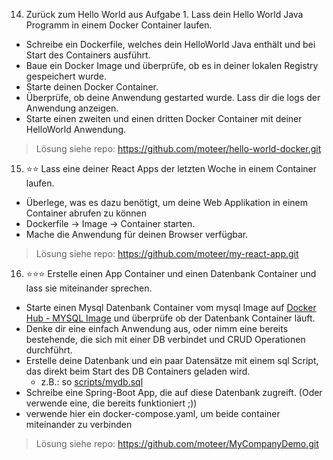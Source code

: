 
14. Zurück zum Hello World aus Aufgabe 1. Lass dein Hello World Java Programm in einem Docker Container laufen.
- Schreibe ein Dockerfile, welches dein HelloWorld Java enthält und bei Start des Containers ausführt.
- Baue ein Docker Image und überprüfe, ob es in deiner lokalen Registry gespeichert wurde.
- Starte deinen Docker Container. 
- Überprüfe, ob deine Anwendung gestarted wurde. Lass dir die logs der Anwendung anzeigen.
- Starte einen zweiten und einen dritten Docker Container mit deiner HelloWorld Anwendung.

> Lösung siehe repo: 
>https://github.com/moteer/hello-world-docker.git


15. ⭐️⭐️ Lass eine deiner React Apps der letzten Woche in einem Container laufen.
- Überlege, was es dazu benötigt, um deine Web Applikation in einem Container abrufen zu können
- Dockerfile -> Image -> Container starten.
- Mache die Anwendung für deinen Browser verfügbar.

>Lösung siehe repo: 
>https://github.com/moteer/my-react-app.git

16. ⭐️⭐️⭐️ Erstelle einen App Container und einen Datenbank Container und lass sie miteinander sprechen. 
- Starte einen Mysql Datenbank Container vom mysql Image auf [Docker Hub - MYSQL Image](https://hub.docker.com/_/mysql) und überprüfe ob der Datenbank Container läuft. 
- Denke dir eine einfach Anwendung aus, oder nimm eine bereits bestehende, die sich mit einer DB verbindet und CRUD Operationen durchführt.
- Erstelle deine Datenbank und ein paar Datensätze mit einem sql Script, das direkt beim Start des DB Containers geladen wird.
  - z.B.: so [scripts/mydb.sql](../scripts/mydb.sql) 
- Schreibe eine Spring-Boot App, die auf diese Datenbank zugreift. (Oder verwende eine, die bereits funktioniert ;))
- verwende hier ein docker-compose.yaml, um beide container miteinander zu verbinden

> Lösung siehe repo:
> https://github.com/moteer/MyCompanyDemo.git
